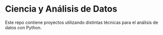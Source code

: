 # Ciencia y Análisis de Datos

Este repo contiene proyectos utilizando distintas técnicas para el análisis de datos con Python.
